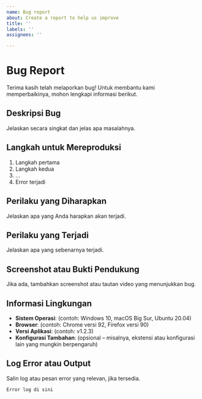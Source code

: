 ```yaml
---
name: Bug report
about: Create a report to help us improve
title: ''
labels: ''
assignees: ''

---
```


# Bug Report

Terima kasih telah melaporkan bug! Untuk membantu kami memperbaikinya, mohon lengkapi informasi berikut.

## Deskripsi Bug
Jelaskan secara singkat dan jelas apa masalahnya.

## Langkah untuk Mereproduksi
1. Langkah pertama
2. Langkah kedua
3. ...
4. Error terjadi

## Perilaku yang Diharapkan
Jelaskan apa yang Anda harapkan akan terjadi.

## Perilaku yang Terjadi
Jelaskan apa yang sebenarnya terjadi.

## Screenshot atau Bukti Pendukung
Jika ada, tambahkan screenshot atau tautan video yang menunjukkan bug.

## Informasi Lingkungan
- **Sistem Operasi**: (contoh: Windows 10, macOS Big Sur, Ubuntu 20.04)
- **Browser**: (contoh: Chrome versi 92, Firefox versi 90)
- **Versi Aplikasi**: (contoh: v1.2.3)
- **Konfigurasi Tambahan**: (opsional – misalnya, ekstensi atau konfigurasi lain yang mungkin berpengaruh)

## Log Error atau Output
Salin log atau pesan error yang relevan, jika tersedia.

```plaintext
Error log di sini
